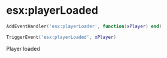# esx:playerLoaded

```lua
AddEventHandler('esx:playerLoader', function(xPlayer) end)

TriggerEvent('esx:playerLoaded', xPlayer)
```

Player loaded
